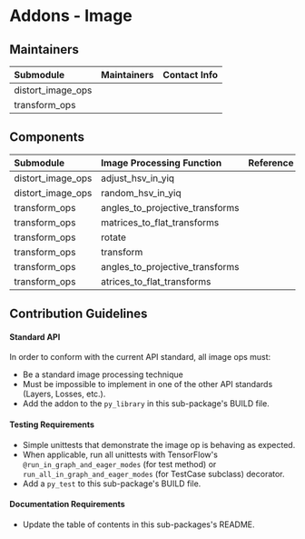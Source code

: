 # Addons - Image

## Maintainers
| Submodule  |  Maintainers  | Contact Info   |
|:---------- |:----------- |:--------------|
| distort_image_ops |  |  | 
| transform_ops |  |  | 

## Components 
| Submodule  | Image Processing Function |  Reference  |
|:---------- |:----------- |:----------- |
| distort_image_ops |  adjust_hsv_in_yiq |  |
| distort_image_ops | random_hsv_in_yiq |  |
| transform_ops | angles_to_projective_transforms | | 
| transform_ops | matrices_to_flat_transforms | | 
| transform_ops | rotate | | 
| transform_ops | transform |  | 
| transform_ops | angles_to_projective_transforms | | 
| transform_ops | atrices_to_flat_transforms | | 

## Contribution Guidelines
#### Standard API
In order to conform with the current API standard, all image ops
must:
 * Be a standard image processing technique 
 * Must be impossible to implement in one of the other API
 standards (Layers, Losses, etc.).
 * Add the addon to the `py_library` in this sub-package's BUILD file.

#### Testing Requirements
 * Simple unittests that demonstrate the image op is behaving as
    expected.
 * When applicable, run all unittests with TensorFlow's
   `@run_in_graph_and_eager_modes` (for test method)
   or `run_all_in_graph_and_eager_modes` (for TestCase subclass)
   decorator.
 * Add a `py_test` to this sub-package's BUILD file.

#### Documentation Requirements
 * Update the table of contents in this sub-packages's README.
